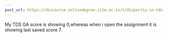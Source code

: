 ```yaml
---
post_url: https://discourse.onlinedegree.iitm.ac.in/t/disparity-in-tds-ga-5-scores/169247/1
---
```

My TDS GA score is showing 0,whereas when i open the assignment it is showing last saved score 7.